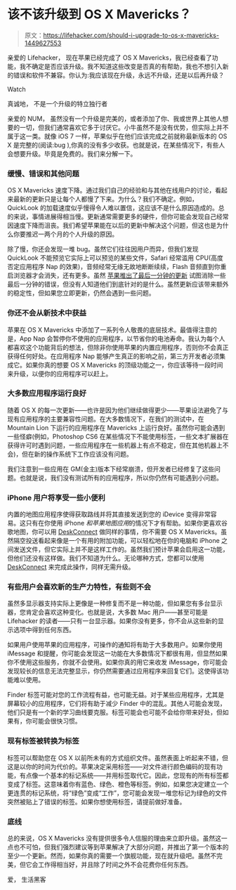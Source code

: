 # 该不该升级到 OS X Mavericks？

> 原文：<https://lifehacker.com/should-i-upgrade-to-os-x-mavericks-1449627553>

亲爱的 Lifehacker，
现在苹果已经完成了 OS X Mavericks，我已经查看了功能，我不确定是否应该升级。我不知道这些改变是否真的有帮助，我也不想引入新的错误和软件不兼容。你认为:我应该现在升级，永远不升级，还是以后再升级？

Watch

真诚地，
不是一个升级的特立独行者

亲爱的 NUM，
虽然没有一个升级是完美的，或者添加了你、我或世界上其他人想要的一切，但我们通常喜欢它多于讨厌它。小牛虽然不是没有优势，但实际上并不属于这一类。就像 iOS 7 一样，苹果似乎在他们应该完成之前就称最新版本的 OS X 是完整的(阅读:bug ),你真的没有多少收获。也就是说，在某些情况下，有些人会想要升级。毕竟是免费的。我们来分解一下。

### 缓慢、错误和其他问题

OS X Mavericks 速度下降。通过我们自己的经验和与其他在线用户的讨论，看起来最新的更新只是让每个人都慢了下来。为什么？我们不确定。例如，QuickLook 的加载速度似乎慢得令人难以置信，这应该不是什么原因造成的。总的来说，事情进展得相当慢。更新通常需要更多的硬件，但你可能会发现自己经常因速度下降而沮丧。我们希望苹果能在以后的更新中解决这个问题，但这也是为什么你要推迟一两个月的个人升级的原因。

除了慢，你还会发现一堆 bug。虽然它们往往因用户而异，但我们发现 QuickLook 不能预览它实际上可以预览的某些文件，Safari 经常滥用 CPU(高度否定应用程序 Nap 的效果)，音频经常无缘无故地断断续续，Flash 音频直到你重启浏览器才会消失，还有更多。虽然 [苹果推出了最后一分钟的更新](http://techcrunch.com/2013/10/20/apple-pushes-new-version-of-os-x-mavericks-gm-to-quash-last-minute-bugs/) 试图消除一些最后一分钟的错误，但没有人知道他们到底针对的是什么。虽然更新应该带来额外的稳定性，但如果您立即更新，仍然会遇到一些问题。

### 你还不会从新技术中获益

苹果在 OS X Mavericks 中添加了一系列令人敬畏的底层技术。最值得注意的是，App Nap 会暂停你不使用的应用程序，以节省你的电池寿命。我认为每个人都喜欢这个功能背后的想法，但除非你使用苹果的内置应用程序，否则你不会真正获得任何好处。在应用程序 Nap 能够产生真正的影响之前，第三方开发者必须集成它。如果你真的想要 OS X Mavericks 的顶级功能之一，你应该等待一段时间来升级，以便你的应用程序可以赶上。

### 大多数应用程序运行良好

随着 OS X 的每一次更新——也许是因为他们继续做得更少——苹果设法避免了与现有应用程序的主要兼容性问题。在大多数情况下，在我们的测试中，在 Mountain Lion 下运行的应用程序在 Mavericks 上运行良好。虽然你可能会遇到一些怪癖(例如，Photoshop CS6 在某些情况下不能使用标签，一些文本扩展器在获得许可时遇到问题，一些应用程序在一些机器上有点不稳定，但在其他机器上不会)，但在新的操作系统下工作应该没有问题。

我们注意到一些应用在 GM(金主)版本下经常崩溃，但开发者已经修复了这些问题。也就是说，我们没有测试所有的应用程序，所以你仍然有可能遇到小问题。

### iPhone 用户将享受一些小便利

内置的地图应用程序使得获取路线并将其直接发送到您的 iDevice 变得非常容易。这只有在你使用 iPhone *和苹果地图应用*的情况下才有帮助。如果你更喜欢谷歌地图，你可以用 [DeskConnect](http://deskconnect.com/) 做同样的事情，你不需要 OS X Mavericks。虽然隔空投送看起来像是一个有用的附加功能，可以轻松地在你的电脑和 iPhone 之间发送文件，但它实际上并不是这样工作的。虽然我们预计苹果会启用这一功能，但他们还没有这样做。我们不知道为什么。无论哪种方式，您都可以使用 [DeskConnect](http://deskconnect.com/) 来完成此操作，同样无需升级。

### 有些用户会喜欢新的生产力特性，有些则不会

虽然多显示器支持实际上更像是一种修复而不是一种功能，但如果您有多台显示器，您肯定会喜欢这种变化。也就是说，大多数 Mac 用户——甚至可能是 Lifehacker 的读者——只有一台显示器。如果你没有更多，你不会从这些新的显示选项中得到任何东西。

如果用户使用苹果的应用程序，可操作的通知将有助于大多数用户。如果你使用 iMessage 和提醒，你可能会发现这一功能在大多数情况下都很有用，但显然如果你不使用这些服务，你就不会使用。如果你真的用它来收发 iMessage，你可能会发现较长的信息无法完整显示，你仍然需要通过应用程序来回复它们。这使得该功能难以使用。

Finder 标签可能对您的工作流程有益，也可能无益。对于某些应用程序，尤其是屏幕较小的应用程序，它们将有助于减少 Finder 中的混乱。其他人可能会发现，他们只是有一个新的学习曲线要克服。标签可能会也可能不会给你带来好处，但如果有，你可能会很快习惯。

### 现有标签被转换为标签

标签可以帮助您在 OS X 以前所未有的方式组织文件。虽然表面上听起来不错，但这是以你的时间为代价的。苹果决定采用标签——对文件进行颜色编码的现有功能，有点像一个基本的标记系统——并用标签取代它。因此，您现有的所有标签都变成了标签。这意味着你有蓝色、绿色、橙色等标签。例如，如果您决定建立一个更连贯的标记系统，将“绿色”变成“工作”，您可能会发现一堆您标记为绿色的文件突然被贴上了错误的标签。如果你想使用标签，请提前做好准备。

### 底线

总的来说，OS X Mavericks 没有提供很多令人信服的理由来立即升级。虽然这一点也不可怕，但我们强烈建议等到苹果解决了大部分问题，并推出了第一个版本的至少一个更新。然而，如果你真的需要一个旗舰功能，现在就升级吧。虽然不完美，但它会工作得相当好，并且除了时间之外不会花费你任何东西。

爱，
生活黑客